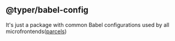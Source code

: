 ## @typer/babel-config

It's just a package with common Babel configurations used by all microfrontends([parcels](https://single-spa.js.org/docs/parcels-overview))
